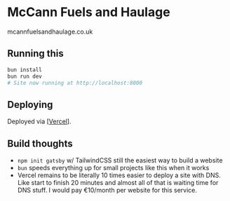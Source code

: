 # McCann Fuels and Haulage 

mcannfuelsandhaulage.co.uk 


## Running this 

```bash
bun install
bun run dev
# Site now running at http://localhost:8000
```

## Deploying 

Deployed via [[Vercel](https://vercel.com/paultreanors-projects/mccannfuelsandhaulage)].

## Build thoughts
- `npm init gatsby` w/ TailwindCSS still the easiest way to build a website
- `bun` speeds everything up for small projects like this when it works 
- Vercel remains to be literally 10 times easier to deploy a site with DNS. Like start to finish 20 minutes and almost all of that is waiting time for DNS stuff. I would pay €10/month per website for this service.
